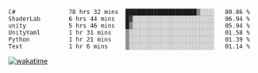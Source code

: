 <!--START_SECTION:waka-->

```text
C#               78 hrs 32 mins  ████████████████████▒░░░░   80.86 %
ShaderLab        6 hrs 44 mins   █▓░░░░░░░░░░░░░░░░░░░░░░░   06.94 %
unity            5 hrs 46 mins   █▒░░░░░░░░░░░░░░░░░░░░░░░   05.94 %
UnityYaml        1 hr 31 mins    ▒░░░░░░░░░░░░░░░░░░░░░░░░   01.58 %
Python           1 hr 21 mins    ▒░░░░░░░░░░░░░░░░░░░░░░░░   01.39 %
Text             1 hr 6 mins     ▒░░░░░░░░░░░░░░░░░░░░░░░░   01.14 %
```

<!--END_SECTION:waka-->
[![wakatime](https://wakatime.com/badge/user/6c2f442e-41b4-42e3-bc06-d5d8203ad1da.svg)](https://wakatime.com/@6c2f442e-41b4-42e3-bc06-d5d8203ad1da)
